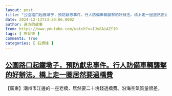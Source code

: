 ```yaml
---
layout: post
title: "公園路口起鐵墩子，預防獻忠事件。行人防備車輛襲擊的好辦法。橋上走一圈居然要過橋費"
date: 2024-12-13T23:30:06.000Z
author: 遠方的故事
from: https://www.youtube.com/watch?v=IJy8AiAZfJ0
tags: [ 石炳锋 ]
comments: True
categories: [ 石炳锋 ]
---
```

<!--1734132606000-->
[公園路口起鐵墩子，預防獻忠事件。行人防備車輛襲擊的好辦法。橋上走一圈居然要過橋費](https://www.youtube.com/watch?v=IJy8AiAZfJ0)
------

<div>
【廣東】潮州市江邊的一座老橋，居然要二十塊錢過橋費。沿海空氣質量很差。
</div>
